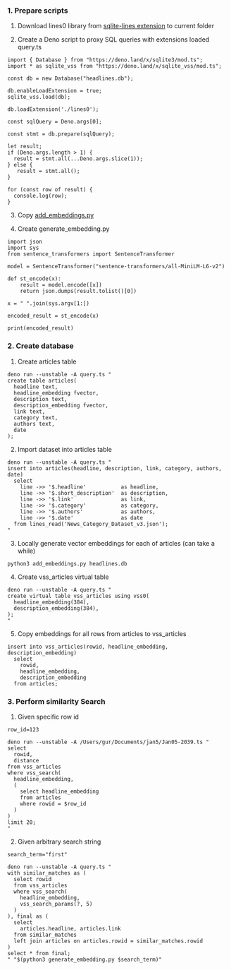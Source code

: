 ### 1. Prepare scripts

1. Download lines0 library from [sqlite-lines extension](https://github.com/asg017/sqlite-lines/releases) to current folder

2. Create a Deno script to proxy SQL queries with extensions loaded query.ts

```
import { Database } from "https://deno.land/x/sqlite3/mod.ts";
import * as sqlite_vss from "https://deno.land/x/sqlite_vss/mod.ts";

const db = new Database("headlines.db");

db.enableLoadExtension = true;
sqlite_vss.load(db);

db.loadExtension('./lines0');

const sqlQuery = Deno.args[0];

const stmt = db.prepare(sqlQuery);

let result;
if (Deno.args.length > 1) {
  result = stmt.all(...Deno.args.slice(1));
} else {
   result = stmt.all(); 
}

for (const row of result) {
  console.log(row);
}
```

3. Copy [add_embeddings.py](https://github.com/asg017/sqlite-vss/blob/main/examples/headlines/build/add_embeddings.py)

4. Create generate_embedding.py

```
import json
import sys
from sentence_transformers import SentenceTransformer

model = SentenceTransformer("sentence-transformers/all-MiniLM-L6-v2")

def st_encode(x):
    result = model.encode([x])
    return json.dumps(result.tolist()[0])

x = " ".join(sys.argv[1:])

encoded_result = st_encode(x)

print(encoded_result)
```

### 2. Create database

1. Create articles table

```
deno run --unstable -A query.ts "
create table articles(
  headline text,
  headline_embedding fvector,
  description text,
  description_embedding fvector,
  link text,
  category text,
  authors text,
  date
);
```

2. Import dataset into articles table

```
deno run --unstable -A query.ts "
insert into articles(headline, description, link, category, authors, date)
  select
    line ->> '$.headline'           as headline,
    line ->> '$.short_description'  as description,
    line ->> '$.link'               as link,
    line ->> '$.category'           as category,
    line ->> '$.authors'            as authors,
    line ->> '$.date'               as date
  from lines_read('News_Category_Dataset_v3.json');
"
```

3. Locally generate vector embeddings for each of articles (can take a while)

```
python3 add_embeddings.py headlines.db
```

4. Create vss_articles virtual table

```
deno run --unstable -A query.ts "
create virtual table vss_articles using vss0(
  headline_embedding(384),
  description_embedding(384),
);
"
```

5. Copy embeddings for all rows from articles to vss_articles

```
insert into vss_articles(rowid, headline_embedding, description_embedding)
  select 
    rowid,
    headline_embedding,
    description_embedding
  from articles;
```

### 3. Perform similarity Search

1. Given specific row id

```
row_id=123

deno run --unstable -A /Users/gur/Documents/jan5/Jan05-2039.ts "
select
  rowid,
  distance
from vss_articles
where vss_search(
  headline_embedding,
  (
    select headline_embedding
    from articles
    where rowid = $row_id
  )
)
limit 20;
"
```

2. Given arbitrary search string

```
search_term="first"

deno run --unstable -A query.ts "
with similar_matches as (
  select rowid
  from vss_articles
  where vss_search(
    headline_embedding,
    vss_search_params(?, 5)
  )
), final as (
  select
    articles.headline, articles.link
  from similar_matches
  left join articles on articles.rowid = similar_matches.rowid
)
select * from final;
" "$(python3 generate_embedding.py $search_term)"
```
